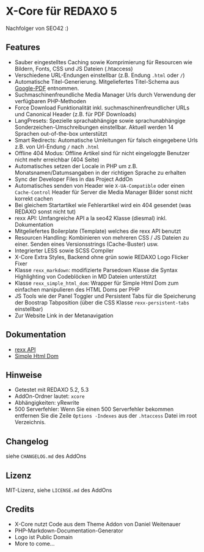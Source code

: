 X-Core für REDAXO 5
===================

Nachfolger von SEO42 :)

Features
--------

* Sauber eingestelltes Caching sowie Komprimierung für Resourcen wie Bildern, Fonts, CSS und JS Dateien (.htaccess)
* Verschiedene URL-Endungen einstellbar (z.B. Endung `.html` oder `/`)
* Automatische Titel-Generierung. Mitgeliefertes Titel-Schema aus [Google-PDF](http://www.google.de/webmasters/docs/einfuehrung-in-suchmaschinenoptimierung.pdf) entnommen.
* Suchmaschinenfreundliche Media Manager Urls durch Verwendung der verfügbaren PHP-Methoden
* Force Download Funktionalität inkl. suchmaschinenfreundlicher URLs und Canonical Header (z.B. für PDF Downloads)
* LangPresets: Spezielle sprachabhängige sowie sprachunabhängige Sonderzeichen-Umschreibungen einstellbar. Aktuell werden 14 Sprachen out-of-the-box unterstützt
* Smart Redirects: Automatische Umleitungen für falsch eingegebene Urls z.B. von Url-Endung `/` nach `.html`
* Offline 404 Modus: Offline Artikel sind für nicht eingeloggte Benutzer nicht mehr erreichbar (404 Seite)
* Automatisches setzen der Locale in PHP um z.B. Monatsnamen/Datumsangaben in der richtigen Sprache zu erhalten
* Sync der Developer Files in das Project AddOn
* Automatisches senden von Header wie `X-UA-Compatible` oder einen `Cache-Control` Header für Server die Media Manager Bilder sonst nicht korrekt cachen
* Bei gleichem Startartikel wie Fehlerartikel wird ein 404 gesendet (was REDAXO sonst nicht tut)
* rexx API: Umfangreiche API a la seo42 Klasse (diesmal) inkl. Dokumentation
* Mitgeliefertes Boilerplate (Template) welches die rexx API benutzt
* Resourcen Handling: Kombinieren von mehreren CSS / JS Dateien zu einer. Senden eines Versionsstrings (Cache-Buster) usw.
* Integrierter LESS sowie SCSS Compiler
* X-Core Extra Styles, Backend ohne grün sowie REDAXO Logo Flicker Fixer
* Klasse `rexx_markdown`: modifizierte Parsedown Klasse die Syntax Highlighting von Codeblöcken in MD Dateien unterstützt
* Klasse `rexx_simple_html_dom`: Wrapper für Simple Html Dom zum einfachen manipulieren des HTML Doms per PHP
* JS Tools wie der Panel Toggler und Persistent Tabs für die Speicherung der Boostrap Tabposition (über die CSS Klasse `rexx-persistent-tabs` einstellbar)
* Zur Website Link in der Metanavigation

Dokumentation
-------------

* [rexx API](docs/rexx_api.md)
* [Simple Html Dom](http://simplehtmldom.sourceforge.net/)

Hinweise
--------

* Getestet mit REDAXO 5.2, 5.3
* AddOn-Ordner lautet: `xcore`
* Abhängigkeiten: yRewrite
* 500 Serverfehler: Wenn Sie einen 500 Serverfehler bekommen entfernen Sie die Zeile `Options -Indexes` aus der `.htaccess` Datei im root Verzeichnis.

Changelog
---------

siehe `CHANGELOG.md` des AddOns

Lizenz
------

MIT-Lizenz, siehe `LICENSE.md` des AddOns

Credits
-------

* X-Core nutzt Code aus dem Theme Addon von Daniel Weitenauer
* PHP-Markdown-Documentation-Generator
* Logo ist Public Domain
* More to come...
